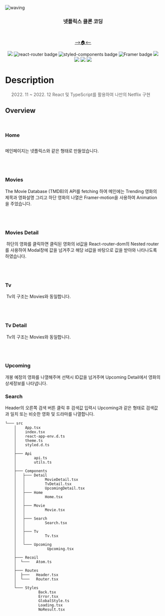 ![waving](https://capsule-render.vercel.app/api?type=waving&color=timeAuto&text=SEUNGFLIX&fontAlignY=50&fontSize=80&height=200&stroke=000000&strokeWidth=2)

<div align='center'>

### 넷플릭스 클론 코딩

<br/>

[-->🏠<--](https://parkingbox.github.io/SEUNGFLIX/)

  <img src='https://img.shields.io/badge/React-v18.2.0-blue?logo=React'/>
  <img src="https://img.shields.io/badge/ReactRouter-v6.4.2-CA4245??style=flat-square&logo=React Router&logoColor=#CA4245" alt="react-router badge" />
  <img src="https://img.shields.io/badge/StyledComponents-5.3.6-DB7093??style=flat-square&logo=styled-components&logoColor=#DB7093" alt="styled-components badge" />
  <img src="https://img.shields.io/badge/Framer-7.3.1-DB7093??style=flat-square&logo=Framer&logoColor=#0055FF" alt="Framer badge" />
  <img src="https://img.shields.io/badge/-React--hook--form--7.38.0-purple" />
  <img src="https://img.shields.io/badge/-React--player--2.11.0-purple" />
  <img src="https://img.shields.io/badge/-react--query--1.2.9-purple" />
  <img src="https://img.shields.io/badge/-Recoil--0.7.6-purple"/>
</div>

# Description

> 2022. 11 ~ 2022. 12
>       React 및 TypeScript를 활용하여 나만의 Netflix 구현

## Overview

<br/>

### Home

<img src=''/>

메인페이지는 넷플릭스와 같은 형태로 만들었습니다.
<br/>
<br/>
<br/>
<br/>

### Movies

The Movie Database (TMDB)의 API를 fetching 하여 메인에는 Trending 영화의
제목과 영화설명 그리고 하단 영화의 나열은 Framer-motion을 사용하여 Animation을 주었습니다.
<br />
<br />
<br />
<br />

### Movies Detail

<img src='' />
  하단의 영화를 클릭하면 클릭된 영화의 id값을 React-router-dom의 Nested router를 사용하여
  Modal창에 값을 넘겨주고 해당 id값을 바탕으로 값을 받아와 나타나도록 하였습니다.
  <br />
  <br />
  <br />
  <br />

### Tv

<img src='' />
  Tv의 구조는 Movies와 동일합니다.
  <br />
  <br />
  <br />
  <br />

### Tv Detail

<img src='' />
  Tv의 구조는 Movies와 동일합니다.
  <br />
  <br />
  <br />
  <br />

### Upcoming

개봉 예정의 영화를 나열해주며 선택시 ID값을 넘겨주며 Upcoming Detail에서 영화의 상세정보를 나타냅니다.

### Search

Header의 오른쪽 검색 버튼 클릭 후 검색값 입력시 Upcoming과 같은 형태로 검색값과 일치 또는 비슷한 영화 및 드라마를 나열합니다.

</div>

```
└─── src
    │    App.tsx
    │    index.tsx
    │    react-app-env.d.ts
    │    theme.ts
    │    styled.d.ts
    │
    ├─── Api
    │        api.ts
    │        utils.ts
    │
    ├─── Components
    │   ├─── Detail
    │   │         MovieDetail.tsx
    │   │         TvDetail.tsx
    │   │         UpcomingDetail.tsx
    │   ├─── Home
    │   │         Home.tsx
    │   │
    │   ├─── Movie
    │   │         Movie.tsx
    │   │
    │   ├─── Search
    │   │         Search.tsx
    │   │
    │   ├─── Tv
    │   │         Tv.tsx
    │   │
    │   └─── Upcoming
    │              Upcoming.tsx
    │
    ├─── Recoil
    │  └───   Atom.ts
    │
    ├─── Routes
    │  ├───   Header.tsx
    │  └───   Router.tsx
    │
    └─── Styles
               Back.tsx
               Error.tsx
               GlobalStyle.ts
               Loading.tsx
               NoResult.tsx
```
